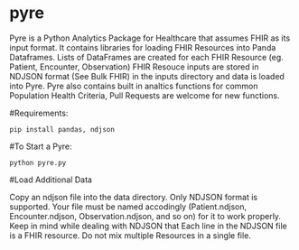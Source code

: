 # pyre
Pyre is a Python Analytics Package for Healthcare that assumes FHIR as its input format.  It contains libraries for loading FHIR Resources into Panda Dataframes.
Lists of DataFrames are created for each FHIR Resource (eg. Patient, Encounter, Observation)
FHIR Resouce inputs are stored in NDJSON format (See Bulk FHIR) in the inputs directory and data is loaded into Pyre.
Pyre also contains built in analtics functions for common Population Health Criteria,  Pull Requests are welcome for new functions.

#Requirements:

```pip install pandas, ndjson```

#To Start a Pyre:

```python pyre.py```

#Load Additional Data

Copy an ndjson file into the data directory.  Only NDJSON format is supported.  Your file must be named accodingly (Patient.ndjson, Encounter.ndjson, Observation.ndjson, and so on) for it to work properly.
Keep in mind while dealing with NDJSON that Each line in the NDJSON file is a FHIR resource.  Do not mix multiple Resources in a single file.

